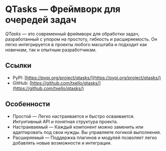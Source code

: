 # QTasks — Фреймворк для очередей задач
*QTasks* — это современный фреймворк для обработки задач, разработанный с упором на простоту, гибкость и расширяемость. Он легко интегрируется в проекты любого масштаба и подходит как новичкам, так и опытным разработчикам.

## Ссылки
* PyPI: [https://pypi.org/project/qtasks/](https://pypi.org/project/qtasks/)
* GitHub: [https://github.com/txello/qtasks/](https://github.com/txello/qtasks/)

## Особенности
* Простой — Легко настраивается и быстро осваивается. Интуитивный API и понятная структура проекта.
* Настраиваемый — Каждый компонент можно заменить или адаптировать под свои нужды. Вы управляете логикой выполнения.
* Расширяемый — Поддержка плагинов и модулей позволяет легко добавлять новые возможности и интеграции.